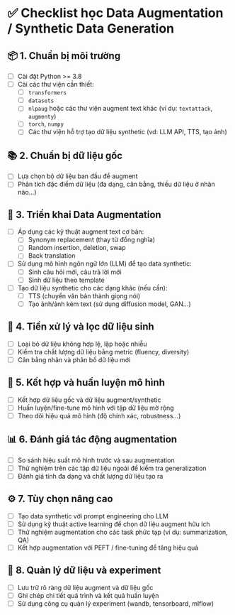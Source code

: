 # ✅ Checklist học Data Augmentation / Synthetic Data Generation

## 📦 1. Chuẩn bị môi trường
- [ ] Cài đặt Python >= 3.8
- [ ] Cài các thư viện cần thiết:
  - [ ] `transformers`
  - [ ] `datasets`
  - [ ] `nlpaug` hoặc các thư viện augment text khác (ví dụ: `textattack`, `augmenty`)
  - [ ] `torch`, `numpy`
  - [ ] Các thư viện hỗ trợ tạo dữ liệu synthetic (vd: LLM API, TTS, tạo ảnh)

## 📚 2. Chuẩn bị dữ liệu gốc
- [ ] Lựa chọn bộ dữ liệu ban đầu để augment
- [ ] Phân tích đặc điểm dữ liệu (đa dạng, cân bằng, thiếu dữ liệu ở nhãn nào…)

## 🔄 3. Triển khai Data Augmentation
- [ ] Áp dụng các kỹ thuật augment text cơ bản:
  - [ ] Synonym replacement (thay từ đồng nghĩa)
  - [ ] Random insertion, deletion, swap
  - [ ] Back translation
- [ ] Sử dụng mô hình ngôn ngữ lớn (LLM) để tạo data synthetic:
  - [ ] Sinh câu hỏi mới, câu trả lời mới
  - [ ] Sinh dữ liệu theo template
- [ ] Tạo dữ liệu synthetic cho các dạng khác (nếu cần):
  - [ ] TTS (chuyển văn bản thành giọng nói)
  - [ ] Tạo ảnh/ảnh kèm text (sử dụng diffusion model, GAN…)

## 🧹 4. Tiền xử lý và lọc dữ liệu sinh
- [ ] Loại bỏ dữ liệu không hợp lệ, lặp hoặc nhiễu
- [ ] Kiểm tra chất lượng dữ liệu bằng metric (fluency, diversity)
- [ ] Cân bằng nhãn và phân bố dữ liệu mới

## 🧠 5. Kết hợp và huấn luyện mô hình
- [ ] Kết hợp dữ liệu gốc và dữ liệu augment/synthetic
- [ ] Huấn luyện/fine-tune mô hình với tập dữ liệu mở rộng
- [ ] Theo dõi hiệu quả mô hình (độ chính xác, robustness…)

## 📊 6. Đánh giá tác động augmentation
- [ ] So sánh hiệu suất mô hình trước và sau augmentation
- [ ] Thử nghiệm trên các tập dữ liệu ngoài để kiểm tra generalization
- [ ] Đánh giá tính đa dạng và chất lượng dữ liệu tạo ra

## ⚙️ 7. Tùy chọn nâng cao
- [ ] Tạo data synthetic với prompt engineering cho LLM
- [ ] Sử dụng kỹ thuật active learning để chọn dữ liệu augment hữu ích
- [ ] Thử nghiệm augmentation cho các task phức tạp (ví dụ: summarization, QA)
- [ ] Kết hợp augmentation với PEFT / fine-tuning để tăng hiệu quả

## 📁 8. Quản lý dữ liệu và experiment
- [ ] Lưu trữ rõ ràng dữ liệu augment và dữ liệu gốc
- [ ] Ghi chép chi tiết quá trình và kết quả huấn luyện
- [ ] Sử dụng công cụ quản lý experiment (wandb, tensorboard, mlflow)
